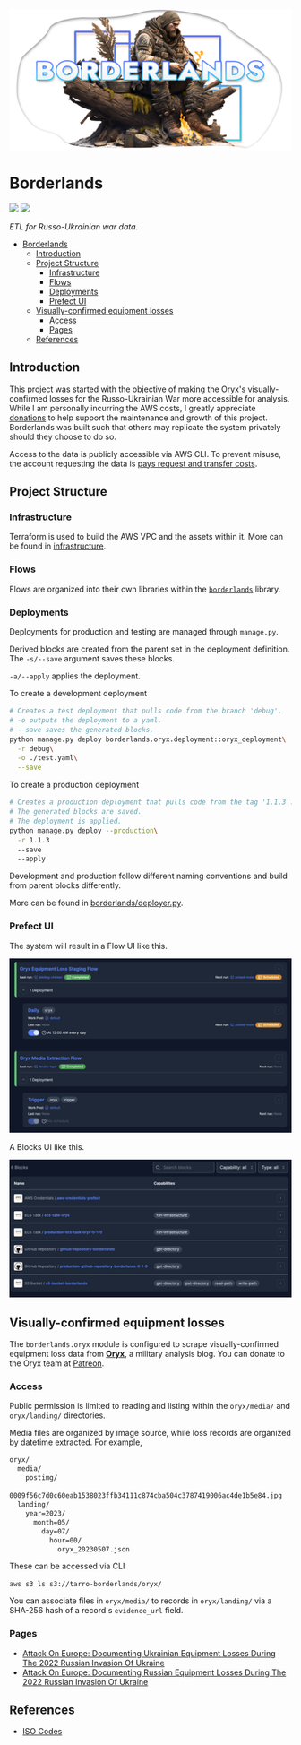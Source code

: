 [![](./assets/borderlands%20soldier%20header.png)](https://www.midjourney.com/app/jobs/c2dff0de-6977-4260-9368-95ec2b0752e6/)

# Borderlands

![](https://patreon.com/tarrodot?utm_medium=clipboard_copy&utm_source=copyLink&utm_campaign=creatorshare_creator&utm_content=join_link)
<a href="https://patreon.com/tarrodot" target="_blank"><img src="https://img.shields.io/badge/Donate-Patreon-blue"></a>

*ETL for Russo-Ukrainian war data.*

- [Borderlands](#borderlands)
  - [Introduction](#introduction)
  - [Project Structure](#project-structure)
    - [Infrastructure](#infrastructure)
    - [Flows](#flows)
    - [Deployments](#deployments)
    - [Prefect UI](#prefect-ui)
  - [Visually-confirmed equipment losses](#visually-confirmed-equipment-losses)
    - [Access](#access)
    - [Pages](#pages)
  - [References](#references)

## Introduction

This project was started with the objective of making the Oryx's visually-confirmed losses for the Russo-Ukrainian War more accessible for analysis. While I am personally incurring the AWS costs, I greatly appreciate [donations](https://patreon.com/tarrodot?utm_medium=clipboard_copy&utm_source=copyLink&utm_campaign=creatorshare_creator&utm_content=join_link) to help support the maintenance and growth of this project. Borderlands was built such that others may replicate the system privately should they choose to do so.

Access to the data is publicly accessible via AWS CLI. To prevent misuse, the account requesting the data is [pays request and transfer costs](https://docs.aws.amazon.com/console/s3/requesterpaysbucket).

## Project Structure

### Infrastructure

Terraform is used to build the AWS VPC and the assets within it. More can be found in [infrastructure](./infrastructure).

### Flows

Flows are organized into their own libraries within the [`borderlands`](./borderlands) library.

### Deployments

Deployments for production and testing are managed through `manage.py`.

Derived blocks are created from the parent set in the deployment definition. The `-s/--save` argument saves these blocks.

`-a/--apply` applies the deployment.

To create a development deployment

```bash
# Creates a test deployment that pulls code from the branch 'debug'.
# -o outputs the deployment to a yaml.
# --save saves the generated blocks.
python manage.py deploy borderlands.oryx.deployment::oryx_deployment\
  -r debug\
  -o ./test.yaml\
  --save
```

To create a production deployment

```bash
# Creates a production deployment that pulls code from the tag '1.1.3'.
# The generated blocks are saved.
# The deployment is applied.
python manage.py deploy --production\
  -r 1.1.3
  --save
  --apply
```

Development and production follow different naming conventions and build from parent blocks differently.

More can be found in [borderlands/deployer.py](./borderlands/deployer.py).

### Prefect UI

The system will result in a Flow UI like this.

![Oryx Flows and Deployments](./assets/flows%20and%20deployments.png)

A Blocks UI like this.

![Oryx Blocks](./assets/blocks.png)

## Visually-confirmed equipment losses

The `borderlands.oryx` module is configured to scrape visually-confirmed equipment loss data
from [**Oryx**](https://www.oryxspioenkop.com/), a military analysis blog. You can donate to
the Oryx team at [Patreon](https://www.patreon.com/oryxspioenkop).

### Access

Public permission is limited to reading and listing within the `oryx/media/` and `oryx/landing/` directories.

Media files are organized by image source, while loss records are organized by datetime extracted. For example,

```text
oryx/
  media/
    postimg/
      0009f56c7d0c60eab1538023ffb34111c874cba504c3787419006ac4de1b5e84.jpg
  landing/
    year=2023/
      month=05/
        day=07/
          hour=00/
            oryx_20230507.json
```

These can be accessed via CLI

`aws s3 ls s3://tarro-borderlands/oryx/`

You can associate files in `oryx/media/` to records in `oryx/landing/` via a SHA-256 hash of a record's `evidence_url` field.

### Pages

- [Attack On Europe: Documenting Ukrainian Equipment Losses During The 2022 Russian Invasion Of Ukraine](https://www.oryxspioenkop.com/2022/02/attack-on-europe-documenting-ukrainian.html)
- [Attack On Europe: Documenting Russian Equipment Losses During The 2022 Russian Invasion Of Ukraine](https://www.oryxspioenkop.com/2022/02/attack-on-europe-documenting-equipment.html)

## References

- [ISO Codes](https://www.iso.org/obp/ui/#home)
